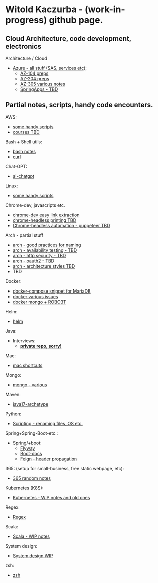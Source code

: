 # Witold Kaczurba - (work-in-progress) github page.

## Cloud Architecture, code development, electronics

Architecture / Cloud

 - [Azure - all stuff (SAS, services etc)](azure/main.md):
   - [AZ-104 preps](azure/az-104/main.md)
   - [AZ-204 preps](azure/az-204/main.md)
   - [AZ-305 various notes](azure/az-305/main.md)
   - [SpringApps - TBD](azure/springapps/springapps.md)

## Partial notes, scripts, handy code encounters.

AWS:
 - [some handy scripts](aws/main.md)
 - [courses TBD](aws/courses.md)

Bash + Shell utils:
 - [bash notes](sh/notes.md)
 - [curl](sh/curl.md)

Chat-GPT:
 - [ai-chatgpt](ai-chatgpt/chat-gpt.md)

Linux:
 - [some handy scripts](linux/main.md)

Chrome-dev, javascripts etc.
 - [chrome-dev easy link extraction](chrome-dev/chromedev-links.md)
 - [chrome-headless printing TBD](chrome-dev/chrome-headless-printing.md)
 - [Chrome-headless automation - puppeteer TBD](chrome-dev/pupeteer.md)

Arch - partial stuff
 - [arch - good practices for naming](arch/good_practices)
 - [arch - availability testing - TBD](arch/availability_testing.md)
 - [arch - http security - TBD](arch/http_headers_and_security.md) 
 - [arch - oauth2 - TBD](arch/oauth.md)
 - [arch - architecture styles TBD](arch/architecture_styles.md)
- TBD

Docker:
 - [docker-compose snippet for MariaDB](docker-snippets/mariadb.md)
 - [docker various issues](docker-snippets/various.md)
 - [docker mongo + ROBO3T](docker-snippets/mongo.md)

Helm:
 - [helm](helm/helm.md)

Java:
 - Interviews:
   - [**private repo, sorry!**](https://github.com/wkaczurba/j11-recert)
   <!-- - [java interview questions](java/interviews/java_interview_questions.md) -->

Mac:
 - [mac shortcuts](mac/mac.md)

Mongo:
 - [mongo - various](mongo/mongo.md)

Maven:
 - [java17-archetype](maven/archetype/archetype.md)

Python:
 - [Scripting - renaming files, OS etc.](python/scripting.md)

Spring+Spring-Boot-etc.:
 - Spring/+boot:
   - [Flyway](flyway/flyway-spring.md)
   - [Boot-docs](spring/springboot.md)
   - [Feign - header propagation](spring/feign_and_header_propagation.md)

365: (setup for small-business, free static webpage, etc):
 - [365 random notes](365_and_website/365.md)

 
Kubernetes (K8S):
 - [Kubernetes - WIP notes and old ones](kubernetes/kubernetes.md)

Regex:
 - [Regex](regex/regex.md)

Scala:
 - [Scala - WIP notes](scala/scala.md)

System design:
 - [System design WIP](system_design/system_design.md)

zsh:
 - [zsh](zsh/zsh.md)

